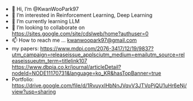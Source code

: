 - 👋 Hi, I’m @KwanWooPark97
- 👀 I’m interested in Reinforcement Learning, Deep Learning
- 🌱 I’m currently learning LLM
- 💞️ I’m looking to collaborate on https://sites.google.com/site/cdslweb/home?authuser=0
- 📫 How to reach me ... kwanwoopark97@gmail.com
- my papers:
  https://www.mdpi.com/2076-3417/12/19/9837?utm_campaign=releaseissue_applsciutm_medium=emailutm_source=releaseissueutm_term=titlelink107  
  https://www.dbpia.co.kr/journal/articleDetail?nodeId=NODE11170731&language=ko_KR&hasTopBanner=true
- Portfolio:
  https://drive.google.com/file/d/1RvuyxIHbNnJVqvV3JTVoPjQU1uHr6eNj/view?usp=sharing

<!---
KwanWooPark97/KwanWooPark97 is a ✨ special ✨ repository because its `README.md` (this file) appears on your GitHub profile.
You can click the Preview link to take a look at your changes.
--->
